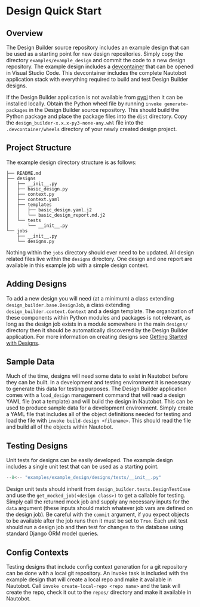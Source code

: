 # Design Quick Start

## Overview

The Design Builder source repository includes an example design that can be used as a starting point for new design repositories. Simply copy the directory `examples/example_design` and commit the code to a new design repository. The example design includes a [devcontainer](https://containers.dev/) that can be opened in Visual Studio Code. This devcontainer includes the complete Nautobot application stack with everything required to build and test Design Builder designs.

If the Design Builder application is not available from [pypi](https://pypi.org/) then it can be installed locally. Obtain the Python wheel file by running `invoke generate-packages` in the Design Builder source repository. This should build the Python package and place the package files into the `dist` directory. Copy the `design_builder-x.x.x-py3-none-any.whl` file into the `.devcontainer/wheels` directory of your newly created design project.

## Project Structure

The example design directory structure is as follows:

```plain
├── README.md
├── designs
│   ├── __init__.py
│   ├── basic_design.py
│   ├── context.py
│   ├── context.yaml
│   ├── templates
│   │   ├── basic_design.yaml.j2
│   │   └── basic_design_report.md.j2
│   └── tests
│       └── __init__.py
└── jobs
    ├── __init__.py
    └── designs.py
```

Nothing within the `jobs` directory should ever need to be updated. All design related files live within the `designs` directory. One design and one report are available in this example job with a simple design context.

## Adding Designs

To add a new design you will need (at a minimum) a class extending `design_builder.base.DesignJob`, a class extending `design_builder.context.Context` and a design template. The organization of these components within Python modules and packages is not relevant, as long as the design job exists in a module somewhere in the main `designs/` directory then it should be automatically discovered by the Design Builder application. For more information on creating designs see [Getting Started with Designs](design_development.md).

## Sample Data

Much of the time, designs will need some data to exist in Nautobot before they can be built. In a development and testing environment it is necessary to generate this data for testing purposes. The Design Builder application comes with a `load_design` management command that will read a design YAML file (not a template) and will build the design in Nautobot. This can be used to produce sample data for a development environment. Simply create a YAML file that includes all of the object definitions needed for testing and load the file with `invoke build-design <filename>`. This should read the file and build all of the objects within Nautobot.

## Testing Designs

Unit tests for designs can be easily developed. The example design includes a single unit test that can be used as a starting point.

```python
--8<-- "examples/example_design/designs/tests/__init__.py"
```

Design unit tests should inherit from `design_builder.tests.DesignTestCase` and use the `get_mocked_job(<design class>)` to get a callable for testing. Simply call the returned mock job and supply any necessary inputs for the `data` argument (these inputs should match whatever job vars are defined on the design job). Be careful with the `commit` argument, if you expect objects to be available after the job runs then it must be set to `True`. Each unit test should run a design job and then test for changes to the database using standard Django ORM model queries.

## Config Contexts

Testing designs that include config context generation for a git repository can be done with a local git repository. An invoke task is included with the example design that will create a local repo and make it available in Nautobot. Call `invoke create-local-repo <repo name>` and the task will create the repo, check it out to the `repos/` directory and make it available in Nautobot.
